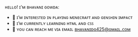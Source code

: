 ʜᴇʟʟᴏ! ɪ'ᴍ ʙʜᴀᴠᴀɴɪ ɢᴏᴡᴅᴀ:
- 👀 ɪ’ᴍ ɪɴᴛᴇʀᴇꜱᴛᴇᴅ ɪɴ ᴘʟᴀʏɪɴɢ ᴍɪɴᴇᴄʀᴀꜰᴛ ᴀɴᴅ ɢᴇɴꜱʜɪɴ ɪᴍᴘᴀᴄᴛ
- 🌱 ɪ’ᴍ ᴄᴜʀʀᴇɴᴛʟʏ ʟᴇᴀʀɴɪɴɢ ʜᴛᴍʟ ᴀɴᴅ ᴄꜱꜱ
- 📧 ʏᴏᴜ ᴄᴀɴ ʀᴇᴀᴄʜ ᴍᴇ ᴠɪᴀ ᴇᴍᴀɪʟ ʙʜᴀᴠᴀɴɪᴅɢ425@ɢᴍᴀɪʟ.ᴄᴏᴍ
